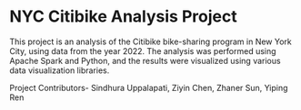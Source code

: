 # NYC Citibike Analysis Project
This project is an analysis of the Citibike bike-sharing program in New York City, using data from the year 2022. The analysis was performed using Apache Spark and Python, and the results were visualized using various data visualization libraries.

Project Contributors- Sindhura Uppalapati, Ziyin Chen, Zhaner Sun, Yiping Ren
